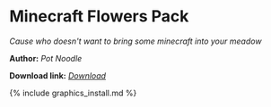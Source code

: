 # Minecraft Flowers Pack
*Cause who doesn't want to bring some minecraft into your meadow*

**Author:** *Pot Noodle*

**Download link:** *[Download](https://drive.google.com/file/d/10ws4yqCHENLwkZHLL4a__yHJzJ7s5osz/view?usp=sharing)*

{% include graphics_install.md %}
